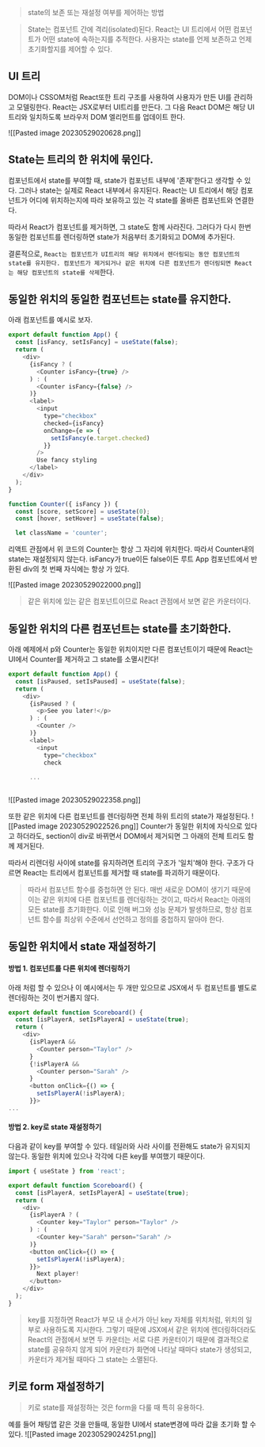 > state의 보존 또는 재설정 여부를 제어하는 방법

> State는 컴포넌트 간에 격리(isolated)된다. React는 UI 트리에서 어떤 컴포넌트가 어떤 state에 속하는지를 추적한다. 사용자는 state를 언제 보존하고 언제 초기화할지를 제어할 수 있다.

## UI 트리
DOM이나 CSSOM처럼 React또한 트리 구조를 사용하여 사용자가 만든 UI를 관리하고 모델링한다. React는 JSX로부터 UI트리를 만든다. 그 다음 React DOM은 해당 UI트리와 일치하도록 브라우저 DOM 엘리먼트를 업데이트 한다.

![[Pasted image 20230529020628.png]]

## State는 트리의 한 위치에 묶인다.
컴포넌트에서 state를 부여할 때, state가 컴포넌트 내부에 '존재'한다고 생각할 수 있다. 그러나 state는 실제로 React 내부에서 유지된다. React는 UI 트리에서 해당 컴포넌트가 어디에 위치하는지에 따라 보유하고 있는 각 state를 올바른 컴포넌트와 연결한다.

따라서 React가 컴포넌트를 제거하면, 그 state도 함께 사라진다. 그러다가 다시 한번 동일한 컴포넌트를 렌더링하면 state가 처음부터 초기화되고 DOM에 추가된다.

결론적으로, `React는 컴포넌트가 UI트리의 해당 위치에서 렌더링되는 동안 컴포넌트의 state를 유지한다. 컴포넌트가 제거되거나 같은 위치에 다른 컴포넌트가 렌더링되면 React는 해당 컴포넌트의 state를 삭제`한다.

## 동일한 위치의 동일한 컴포넌트는 state를 유지한다.
아래 컴포넌트를 예시로 보자.
```js
export default function App() {
  const [isFancy, setIsFancy] = useState(false);
  return (
    <div>
      {isFancy ? (
        <Counter isFancy={true} /> 
      ) : (
        <Counter isFancy={false} /> 
      )}
      <label>
        <input
          type="checkbox"
          checked={isFancy}
          onChange={e => {
            setIsFancy(e.target.checked)
          }}
        />
        Use fancy styling
      </label>
    </div>
  );
}

function Counter({ isFancy }) {
  const [score, setScore] = useState(0);
  const [hover, setHover] = useState(false);

  let className = 'counter';
```

리액트 관점에서 위 코드의 Counter는 항상 그 자리에 위치한다. 따라서 Counter내의 state는 재설정되지 않는다. isFancy가 true이든 false이든 루트 App 컴포넌트에서 반환된 div의 첫 번째 자식에는 항상 <Counter />가 있다.

![[Pasted image 20230529022000.png]]

> 같은 위치에 있는 같은 컴포넌트이므로 React 관점에서 보면 같은 카운터이다.

## 동일한 위치의 다른 컴포넌트는 state를 초기화한다.
아래 예제에서 p와 Counter는 동일한 위치이지만 다른 컴포넌트이기 때문에 React는 UI에서 Counter를 제거하고 그 state를 소멸시킨다!
```js
export default function App() {
  const [isPaused, setIsPaused] = useState(false);
  return (
    <div>
      {isPaused ? (
        <p>See you later!</p> 
      ) : (
        <Counter /> 
      )}
      <label>
        <input
          type="checkbox"
          check
      
      ...
      
```

![[Pasted image 20230529022358.png]]

또한 같은 위치에 다른 컴포넌트를 렌더링하면 전체 하위 트리의 state가 재설정된다. 
![[Pasted image 20230529022526.png]]
Counter가 동일한 위치에 자식으로 있다고 하더라도, section이 div로 바뀌면서 DOM에서 제거되면 그 아래의 전체 트리도 함께 제거된다.

따라서 리렌더링 사이에 state를 유지하려면 트리의 구조가 '일치'해야 한다. 구조가 다르면 React는 트리에서 컴포넌트를 제거할 때 state를 파괴하기 때문이다.

> 따라서 컴포넌트 함수를 중첩하면 안 된다. 매번 새로운 DOM이 생기기 때문에 이는 같은 위치에 다른 컴포넌트를 렌더링하는 것이고, 따라서 React는 아래의 모든 state를 초기화한다. 이로 인해 버그와 성능 문제가 발생하므로, 항상 컴포넌트 함수를 최상위 수준에서 선언하고 정의를 중첩하지 말아야 한다.

## 동일한 위치에서 state 재설정하기
#### 방법 1. 컴포넌트를 다른 위치에 렌더링하기
아래 처럼 할 수 있으나 이 예시에서는 두 개만 있으므로 JSX에서 두 컴포넌트를 별도로 렌더링하는 것이 번거롭지 않다.
```js
export default function Scoreboard() {
  const [isPlayerA, setIsPlayerA] = useState(true);
  return (
    <div>
      {isPlayerA &&
        <Counter person="Taylor" />
      }
      {!isPlayerA &&
        <Counter person="Sarah" />
      }
      <button onClick={() => {
        setIsPlayerA(!isPlayerA);
      }}>
...
```
#### 방법 2. key로 state 재설정하기
다음과 같이 key를 부여할 수 있다. 테일러와 사라 사이를 전환해도 state가 유지되지 않는다. 동일한 위치에 있으나 각각에 다른 key를 부여했기 때문이다.

```js
import { useState } from 'react';

export default function Scoreboard() {
  const [isPlayerA, setIsPlayerA] = useState(true);
  return (
    <div>
      {isPlayerA ? (
        <Counter key="Taylor" person="Taylor" />
      ) : (
        <Counter key="Sarah" person="Sarah" />
      )}
      <button onClick={() => {
        setIsPlayerA(!isPlayerA);
      }}>
        Next player!
      </button>
    </div>
  );
}

```

> key를 지정하면 React가 부모 내 순서가 아닌 key 자체를 위치처럼, 위치의 일부로 사용하도록 지시한다. 그렇기 때문에 JSX에서 같은 위치에 렌더링하더라도 React의 관점에서 보면 두 카운터는 서로 다른 카운터이기 때문에 결과적으로 state를 공유하지 않게 되어 카운터가 화면에 나타날 때마다 state가 생성되고, 카운터가 제거될 때마다 그 state는 소멸된다.

## 키로 form 재설정하기
> 키로 state를 재설정하는 것은 form을 다룰 때 특히 유용하다.

예를 들어 채팅앱 같은 것을 만들때, 동일한 UI에서 state변경에 따라 값을 초기화 할 수 있다.
![[Pasted image 20230529024251.png]]